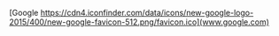 [Google https://cdn4.iconfinder.com/data/icons/new-google-logo-2015/400/new-google-favicon-512.png/favicon.ico](www.google.com)
